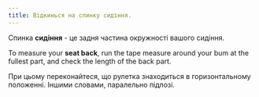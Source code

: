 ```yaml
---
title: Відкинься на спинку сидіння.
---
```


Спинка **сидіння** - це задня частина окружності вашого сидіння.

To measure your **seat back**, run the tape measure around your bum at the fullest part, and check the length of the back part.

При цьому переконайтеся, що рулетка знаходиться в горизонтальному положенні. Іншими словами, паралельно підлозі.
